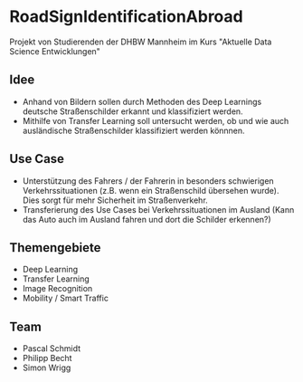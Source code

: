 # RoadSignIdentificationAbroad
Projekt von Studierenden der DHBW Mannheim im Kurs "Aktuelle Data Science Entwicklungen" 

## Idee
- Anhand von Bildern sollen durch Methoden des Deep Learnings deutsche Straßenschilder erkannt und klassifiziert werden.
- Mithilfe von Transfer Learning soll untersucht werden, ob und wie auch ausländische Straßenschilder klassifiziert werden könnnen.

## Use Case
- Unterstützung des Fahrers / der Fahrerin in besonders schwierigen Verkehrssituationen (z.B. wenn ein Straßenschild übersehen wurde). Dies sorgt für mehr Sicherheit im Straßenverkehr.
- Transferierung des Use Cases bei Verkehrssituationen im Ausland (Kann das Auto auch im Ausland fahren und dort die Schilder erkennen?)

## Themengebiete
- Deep Learning
- Transfer Learning
- Image Recognition
- Mobility / Smart Traffic

## Team
- Pascal Schmidt
- Philipp Becht
- Simon Wrigg

